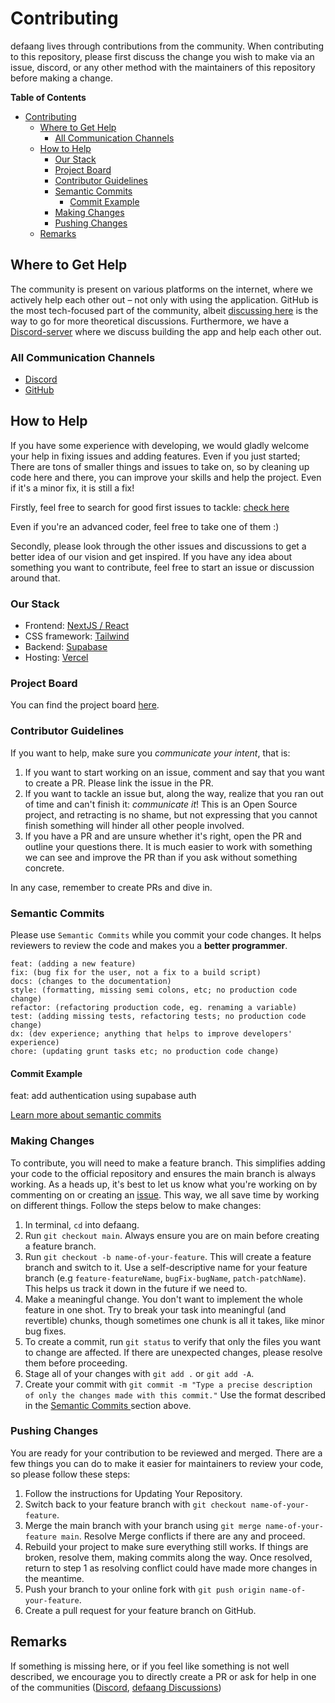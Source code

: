 # Contributing

defaang lives through contributions from the community. When contributing to this repository, please first discuss the change you wish to make via an issue, discord, or any other method with the maintainers of this repository before making a change.

**Table of Contents**

- [Contributing](#contributing)
  - [Where to Get Help](#where-to-get-help)
    - [All Communication Channels](#all-communication-channels)
  - [How to Help](#how-to-help)
    - [Our Stack](#our-stack)
    - [Project Board](#project-board)
    - [Contributor Guidelines](#contributor-guidelines)
    - [Semantic Commits](#semantic-commits)
      - [Commit Example](#commit-example)
    - [Making Changes](#making-changes)
    - [Pushing Changes](#pushing-changes)
  - [Remarks](#remarks)

## Where to Get Help

The community is present on various platforms on the internet, where we actively help each other out – not only with using the application. GitHub is the most tech-focused part of the community, albeit [discussing here](https://github.com/ykdojo/defaang/discussions) is the way to go for more theoretical discussions. Furthermore, we have a [Discord-server](https://discord.gg/nNtVfKddDD) where we discuss building the app and help each other out.

### All Communication Channels

- [Discord](https://discord.gg/nNtVfKddDD)
- [GitHub](https://github.com/ykdojo/defaang/discussions)

## How to Help

If you have some experience with developing, we would gladly welcome your help in fixing issues and adding features. Even if you just started; There are tons of smaller things and issues to take on, so by cleaning up code here and there, you can improve your skills and help the project. Even if it's a minor fix, it is still a fix!

Firstly, feel free to search for good first issues to tackle: [check here](https://github.com/ykdojo/defaang/labels/good%20first%20issue)

Even if you're an advanced coder, feel free to take one of them :)

Secondly, please look through the other issues and discussions to get a better idea of our vision and get inspired. If you have any idea about something you want to contribute, feel free to start an issue or discussion around that.

### Our Stack

- Frontend: [NextJS / React](https://nextjs.org/)
- CSS framework: [Tailwind](https://tailwindcss.com/)
- Backend: [Supabase](https://supabase.com/)
- Hosting: [Vercel](https://vercel.com/)

### Project Board

You can find the project board [here](https://github.com/users/ykdojo/projects/1/views/1).

### Contributor Guidelines

If you want to help, make sure you _communicate your intent_, that is:

1. If you want to start working on an issue, comment and say that you want to create a PR. Please link the issue in the PR.
2. If you want to tackle an issue but, along the way, realize that you ran out of time and can't finish it: _communicate it_! This is an Open Source project, and retracting is no shame, but not expressing that you cannot finish something will hinder all other people involved.
3. If you have a PR and are unsure whether it's right, open the PR and outline your questions there. It is much easier to work with something we can see and improve the PR than if you ask without something concrete.

In any case, remember to create PRs and dive in.

### Semantic Commits

Please use `Semantic Commits` while you commit your code changes. It helps reviewers to review the code and makes you a **better programmer**.

```feat: (new feature for the user, not a new feature for build script)
feat: (adding a new feature)
fix: (bug fix for the user, not a fix to a build script)
docs: (changes to the documentation)
style: (formatting, missing semi colons, etc; no production code change)
refactor: (refactoring production code, eg. renaming a variable)
test: (adding missing tests, refactoring tests; no production code change)
dx: (dev experience; anything that helps to improve developers' experience)
chore: (updating grunt tasks etc; no production code change)
```

#### Commit Example

feat: add authentication using supabase auth

[Learn more about semantic commits](https://www.conventionalcommits.org/en/v1.0.0/)

### Making Changes

To contribute, you will need to make a feature branch. This simplifies adding your code to the official repository and ensures the main branch is always working. As a heads up, it's best to let us know what you're working on by commenting on or creating an [issue](https://github.com/ykdojo/defaang/issues). This way, we all save time by working on different things.
Follow the steps below to make changes:
1. In terminal, `cd` into defaang. 
2. Run `git checkout main`. Always ensure you are on main before creating a feature branch.
3. Run `git checkout -b name-of-your-feature`. This will create a feature branch and switch to it. Use a self-descriptive name for your feature branch (e.g `feature-featureName`, `bugFix-bugName`, `patch-patchName`). This helps us track it down in the future if we need to.
4. Make a meaningful change. You don't want to implement the whole feature in one shot. Try to break your task into meaningful (and revertible) chunks, though sometimes one chunk is all it takes, like minor bug fixes.
5. To create a commit, run `git status` to verify that only the files you want to change are affected. If there are unexpected changes, please resolve them before proceeding.
6. Stage all of your changes with `git add .` or `git add -A`.
7. Create your commit with `git commit -m "Type a precise description of only the changes made with this commit."` Use the format described in the [Semantic Commits ](semantic-commits) section above.

### Pushing Changes

You are ready for your contribution to be reviewed and merged. There are a few things you can do to make it easier for maintainers to review your code, so please follow these steps:

1. Follow the instructions for Updating Your Repository.
2. Switch back to your feature branch with `git checkout name-of-your-feature`.
3. Merge the main branch with your branch using `git merge name-of-your-feature main`. Resolve Merge conflicts if there are any and proceed.
4. Rebuild your project to make sure everything still works. If things are broken, resolve them, making commits along the way. Once resolved, return to step 1 as resolving conflict could have made more changes in the meantime.
5. Push your branch to your online fork with `git push origin name-of-your-feature`.
6. Create a pull request for your feature branch on GitHub.

## Remarks

If something is missing here, or if you feel like something is not well described, we encourage you to directly create a PR or ask for help in one of the communities ([Discord](https://discord.gg/nNtVfKddDD), [defaang Discussions](https://github.com/ykdojo/defaang/discussions))
